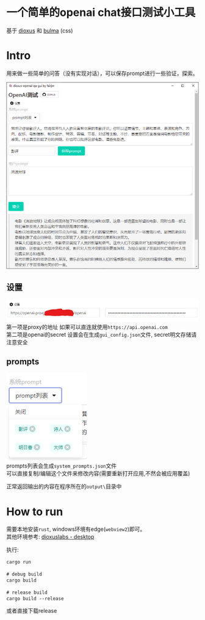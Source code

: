 # 一个简单的openai chat接口测试小工具
基于 [dioxus](https://github.com/DioxusLabs/dioxus) 和 [bulma](https://bulma.io) (css)

# Intro
用来做一些简单的问答（没有实现对话），可以保存prompt进行一些验证，探索。

![](readme/image.PNG)

## 设置
![](readme/setting.png)
第一项是proxy的地址 如果可以直连就使用`https://api.openai.com`  
第二项是openai的secret
设置会在生成`gui_config.json`文件, secret明文存储请注意安全  

## prompts
![](readme/prompts.png)  
prompts列表会生成`system_prompts.json`文件  
可以直接复制/编辑这个文件来修改内容(需要重新打开应用,不然会被应用覆盖)  

正常返回输出的内容在程序所在的`output\`目录中


# How to run
需要本地安装`rust`, windows环境有edge(`webview2`)即可。  
其他环境参考:  [dioxuslabs - desktop](https://dioxuslabs.com/docs/0.3/guide/en/getting_started/desktop.html)  

执行:
```shell
cargo run

# debug build
cargo build

# release build
cargo build --release
```

或者直接下载release  
